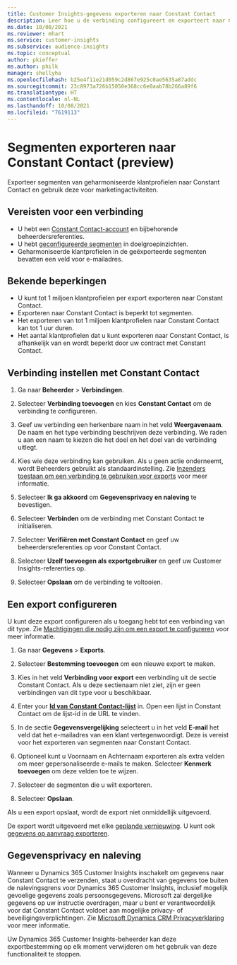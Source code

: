 ```yaml
---
title: Customer Insights-gegevens exporteren naar Constant Contact
description: Leer hoe u de verbinding configureert en exporteert naar Constant Contact.
ms.date: 10/08/2021
ms.reviewer: mhart
ms.service: customer-insights
ms.subservice: audience-insights
ms.topic: conceptual
author: pkieffer
ms.author: philk
manager: shellyha
ms.openlocfilehash: b25e4f11e21d059c2d867e925c0ae5635a87addc
ms.sourcegitcommit: 23c8973a726b15050e368cc6e0aab78b266a89f6
ms.translationtype: HT
ms.contentlocale: nl-NL
ms.lasthandoff: 10/08/2021
ms.locfileid: "7619113"
---
```

# <a name="export-segments-to-constant-contact-preview"></a>Segmenten exporteren naar Constant Contact (preview)

Exporteer segmenten van geharmoniseerde klantprofielen naar Constant Contact en gebruik deze voor marketingactiviteiten. 

## <a name="prerequisites-for-a-connection"></a>Vereisten voor een verbinding

-   U hebt een [Constant Contact-account](https://www.constantcontact.com/account-home) en bijbehorende beheerdersreferenties.
-   U hebt [geconfigureerde segmenten](segments.md) in doelgroepinzichten.
-   Geharmoniseerde klantprofielen in de geëxporteerde segmenten bevatten een veld voor e-mailadres.

## <a name="known-limitations"></a>Bekende beperkingen

- U kunt tot 1 miljoen klantprofielen per export exporteren naar Constant Contact.
- Exporteren naar Constant Contact is beperkt tot segmenten.
- Het exporteren van tot 1 miljoen klantprofielen naar Constant Contact kan tot 1 uur duren. 
- Het aantal klantprofielen dat u kunt exporteren naar Constant Contact, is afhankelijk van en wordt beperkt door uw contract met Constant Contact.

## <a name="set-up-connection-to-constant-contact"></a>Verbinding instellen met Constant Contact

1. Ga naar **Beheerder** > **Verbindingen**.

1. Selecteer **Verbinding toevoegen** en kies **Constant Contact** om de verbinding te configureren.

1. Geef uw verbinding een herkenbare naam in het veld **Weergavenaam**. De naam en het type verbinding beschrijven deze verbinding. We raden u aan een naam te kiezen die het doel en het doel van de verbinding uitlegt.

1. Kies wie deze verbinding kan gebruiken. Als u geen actie onderneemt, wordt Beheerders gebruikt als standaardinstelling. Zie [Inzenders toestaan om een verbinding te gebruiken voor exports](connections.md#allow-contributors-to-use-a-connection-for-exports) voor meer informatie.

1. Selecteer **Ik ga akkoord** om **Gegevensprivacy en naleving** te bevestigen.

1. Selecteer **Verbinden** om de verbinding met Constant Contact te initialiseren.

1. Selecteer **Verifiëren met Constant Contact** en geef uw beheerdersreferenties op voor Constant Contact. 

1. Selecteer **Uzelf toevoegen als exportgebruiker** en geef uw Customer Insights-referenties op.

1. Selecteer **Opslaan** om de verbinding te voltooien.

## <a name="configure-an-export"></a>Een export configureren

U kunt deze export configureren als u toegang hebt tot een verbinding van dit type. Zie [Machtigingen die nodig zijn om een export te configureren](export-destinations.md#set-up-a-new-export) voor meer informatie.

1. Ga naar **Gegevens** > **Exports**.

1. Selecteer **Bestemming toevoegen** om een nieuwe export te maken.

1. Kies in het veld **Verbinding voor export** een verbinding uit de sectie Constant Contact. Als u deze sectienaam niet ziet, zijn er geen verbindingen van dit type voor u beschikbaar.

1. Enter your [**Id van Constant Contact-lijst**](https://app.constantcontact.com/pages/contacts/ui#lists) in. Open een lijst in Constant Contact om de lijst-id in de URL te vinden.

1. In de sectie **Gegevensvergelijking** selecteert u in het veld **E-mail** het veld dat het e-mailadres van een klant vertegenwoordigt. Deze is vereist voor het exporteren van segmenten naar Constant Contact.

1. Optioneel kunt u Voornaam en Achternaam exporteren als extra velden om meer gepersonaliseerde e-mails te maken. Selecteer **Kenmerk toevoegen** om deze velden toe te wijzen.

1. Selecteer de segmenten die u wilt exporteren.

1. Selecteer **Opslaan**.

Als u een export opslaat, wordt de export niet onmiddellijk uitgevoerd.

De export wordt uitgevoerd met elke [geplande vernieuwing](system.md#schedule-tab). U kunt ook [gegevens op aanvraag exporteren](export-destinations.md#run-exports-on-demand). 


## <a name="data-privacy-and-compliance"></a>Gegevensprivacy en naleving

Wanneer u Dynamics 365 Customer Insights inschakelt om gegevens naar Constant Contact te verzenden, staat u overdracht van gegevens toe buiten de nalevingsgrens voor Dynamics 365 Customer Insights, inclusief mogelijk gevoelige gegevens zoals persoonsgegevens. Microsoft zal dergelijke gegevens op uw instructie overdragen, maar u bent er verantwoordelijk voor dat Constant Contact voldoet aan mogelijke privacy- of beveiligingsverplichtingen. Zie [Microsoft Dynamics CRM Privacyverklaring](https://go.microsoft.com/fwlink/?linkid=396732) voor meer informatie.

Uw Dynamics 365 Customer Insights-beheerder kan deze exportbestemming op elk moment verwijderen om het gebruik van deze functionaliteit te stoppen.
